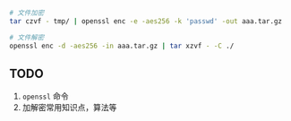 




```bash
# 文件加密
tar czvf - tmp/ | openssl enc -e -aes256 -k 'passwd' -out aaa.tar.gz

# 文件解密
openssl enc -d -aes256 -in aaa.tar.gz | tar xzvf - -C ./
```



## TODO

1. `openssl` 命令
2. 加解密常用知识点，算法等

